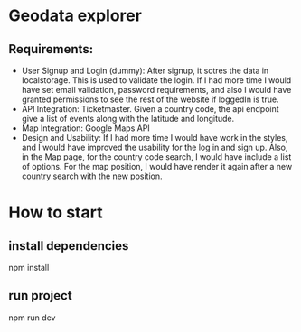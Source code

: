 # Geodata explorer

## Requirements:

- User Signup and Login (dummy): After signup, it sotres the data in localstorage. This is used to validate the login. If I had more time I would have set email validation, password requirements, and also I would have granted permissions to see the rest of the website if loggedIn is true.
- API Integration: Ticketmaster. Given a country code, the api endpoint give a list of events along with the latitude and longitude.
- Map Integration: Google Maps API
- Design and Usability: If I had more time I would have work in the styles, and I would have improved the usability for the log in and sign up. Also, in the Map page, for the country code search, I would have include a list of options. For the map position, I would have render it again after a new country search with the new position.

# How to start

## install dependencies

npm install

## run project

npm run dev
